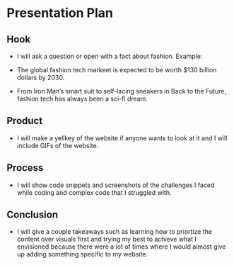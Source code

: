 # Presentation Plan

## Hook
* I will ask a question or open with a fact about fashion.
Example:

* The global fashion tech markeet is expected to be worth $130 billion dollars by 2030.
* From Iron Man’s smart suit to self-lacing sneakers in Back to the Future, fashion tech has always been a sci-fi dream.

## Product
*  I will make a yellkey of the website if anyone wants to look at it and I will include GIFs of the website.

## Process
* I will show code snippets and screenshots of the challenges I faced while coding and complex code that I struggled with.

## Conclusion
* I will give a couple takeaways such as learning how to priortize the content over visuals first and trying my best to achieve what I envisioned because there were a lot of times where I would almost give up adding something specific to my website.

<!-- EXAMPLE

## Hook
* Verbal riddle of GGD

## Product
* GIF/Demo of example/non-example

## Process
* Flowchart of plan
  * MVP: noun -> door -> yes/no
  * Beyond MVP: noun -> word relation API -> noun API -> yes/no, with counterexample
* Code snippets of:
  * MVP
  * Both APIs
  * Challenge with API keys

## Conclusion
* [URL to project]
* Takeaways
  * Less = more: the heart of the riddle was one line of code; it obviously took more to make the entire thing work, but one complicated line of regular expressions was essentially the solution to the riddle
  * Expect the unexpected: it’s important to budget time for things you don’t account for; for example, I didn’t consider the fact that I would need another entire API to detect nouns
  * Determination is key: ironically enough, I had to make my API keys private. At first, it didn’t seem like it was possible, which meant I couldn’t publish my app. But after all of that hard work, I was determined to find a solution, and I found it in config variables.
* "Presentation can’t, but a speech can"


-->
